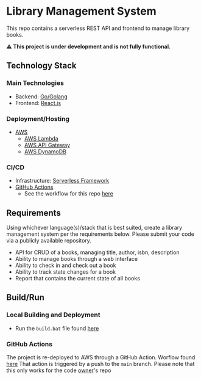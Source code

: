 # Library Management System

This repo contains a serverless REST API and frontend to manage library books.

**⚠️ This project is under development and is not fully functional.**

## Technology Stack

### Main Technologies

- Backend: [Go/Golang](https://go.dev/)
- Frontend: [React.js](https://reactjs.org/)

### Deployment/Hosting

- [AWS](https://aws.amazon.com/)
  - [AWS Lambda](https://aws.amazon.com/lambda/)
  - [AWS API Gateway](https://aws.amazon.com/api-gateway/)
  - [AWS DynamoDB](https://aws.amazon.com/dynamodb/)

### CI/CD

- Infrastructure: [Serverless Framework](https://www.serverless.com/)
- [GitHub Actions](https://github.com/features/actions)
  - See the workflow for this repo [here](https://github.com/CarterCobb/library-PT/blob/main/.github/workflows/main.yml)

## Requirements

Using whichever language(s)/stack that is best suited, create a library management system per the requirements below. Please submit your code via a publicly available repository.

- API for CRUD of a books, managing title, author, isbn, description
- Ability to manage books through a web interface
- Ability to check in and check out a book
- Ability to track state changes for a book
- Report that contains the current state of all books

## Build/Run

### Local Building and Deployment

- Run the `build.bat` file found [here](https://github.com/CarterCobb/library-PT/blob/main/build.bat)

### GitHub Actions

The project is re-deployed to AWS through a GitHub Action. Worflow found [here](https://github.com/CarterCobb/library-PT/blob/main/.github/workflows/main.yml) That action is triggered by a push to the `main` branch. Please note that this only works for the code [owner](https://github.com/CarterCobb)'s repo

